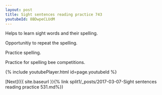 ```yaml
---
layout: post
title: Sight sentences reading practice 743
youtubeId: 8BDwpeCLUdM
---
```

 
 
Helps to learn sight words and their spelling.

Opportunitiy to repeat the spelling. 

Practice spelling. 
 
Practice for spelling bee competitions. 
 
{% include youtubePlayer.html id=page.youtubeId %}
 
 

[Next]({{ site.baseurl }}{% link  split1/_posts/2017-03-07-Sight sentences reading practice 531.md%})
 
